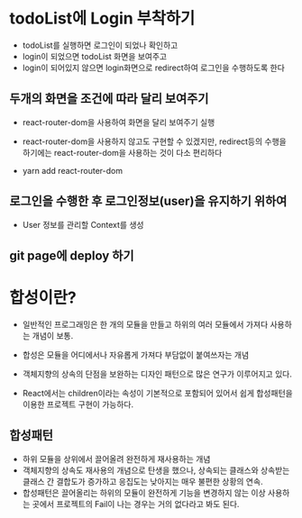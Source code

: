 # todoList에 Login 부착하기

- todoList를 실행하면 로그인이 되었나 확인하고
- login이 되었으면 todoList 화면을 보여주고
- login이 되어있지 않으면 login화면으로 redirect하여 로그인을 수행하도록 한다

## 두개의 화면을 조건에 따라 달리 보여주기

- react-router-dom을 사용하여 화면을 달리 보여주기 실행
- react-router-dom을 사용하지 않고도 구현할 수 있겠지만, redirect등의 수행을 하기에는 react-router-dom을 사용하는 것이 다소 편리하다

- yarn add react-router-dom

## 로그인을 수행한 후 로그인정보(user)을 유지하기 위하여

- User 정보를 관리할 Context를 생성

## git page에 deploy 하기

# 합성이란?

- 일반적인 프로그래밍은 한 개의 모듈을 만들고 하위의 여러 모듈에서 가져다 사용하는 개념이 보통.
- 합성은 모듈을 어디에서나 자유롭게 가져다 부담없이 붙여쓰자는 개념

- 객체지향의 상속의 단점을 보완하는 디자인 패턴으로 많은 연구가 이루어지고 있다.
- React에서는 children이라는 속성이 기본적으로 포함되어 있어서 쉽게 합성패턴을 이용한 프로젝트 구현이 가능하다.

## 합성패턴

- 하위 모듈을 상위에서 끌어올려 완전하게 재사용하는 개념
- 객체지향의 상속도 재사용의 개념으로 탄생을 했으나, 상속되는 클래스와 상속받는 클래스 간 결합도가 증가하고 응집도는 낮아지는 매우 불편한 상황의 연속.
- 합성패턴은 끌어올리는 하위의 모듈이 완전하게 기능을 변경하지 않는 이상 사용하는 곳에서 프로젝트의 Fail이 나는 경우는 거의 없다라고 봐도 된다.

